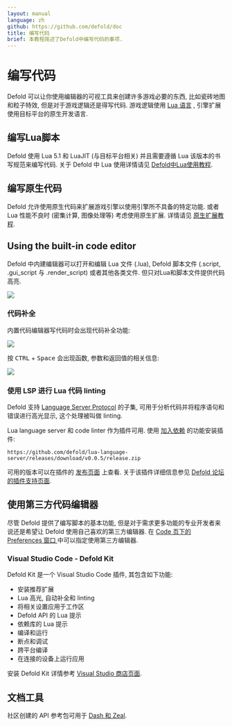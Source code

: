 ```yaml
---
layout: manual
language: zh
github: https://github.com/defold/doc
title: 编写代码
brief: 本教程简述了Defold中编写代码的事项.
---
```


# 编写代码

Defold 可以让你使用编辑器的可视工具来创建许多游戏必要的东西, 比如瓷砖地图和粒子特效, 但是对于游戏逻辑还是得写代码. 游戏逻辑使用 [Lua 语言](https://www.lua.org/) , 引擎扩展使用目标平台的原生开发语言.

## 编写Lua脚本

Defold 使用 Lua 5.1 和 LuaJIT (与目标平台相关) 并且需要遵循 Lua 该版本的书写规范来编写代码. 关于 Defold 中 Lua 使用详情请见 [Defold中Lua使用教程](/zh/manuals/lua).

## 编写原生代码

Defold 允许使用原生代码来扩展游戏引擎以使用引擎所不具备的特定功能. 或者 Lua 性能不良时 (密集计算, 图像处理等) 考虑使用原生扩展. 详情请见 [原生扩展教程](/zh/manuals/extensions/).

## Using the built-in code editor

Defold 中内建编辑器可以打开和编辑 Lua 文件 (.lua), Defold 脚本文件 (.script, .gui_script 与 .render_script) 或者其他各类文件. 但只对Lua和脚本文件提供代码高亮.

![](/images/editor/code-editor.png)


### 代码补全

内置代码编辑器写代码时会出现代码补全功能:

![](/images/editor/codecompletion.png)

按 <kbd>CTRL</kbd> + <kbd>Space</kbd> 会出现函数, 参数和返回值的相关信息:

![](/images/editor/apireference.png)


### 使用 LSP 进行 Lua 代码 linting

Defold 支持 [Language Server Protocol](https://microsoft.github.io/language-server-protocol/) 的子集, 可用于分析代码并将程序语句和错误进行高光显示, 这个处理被叫做 linting.

Lua language server 和 code linter 作为插件可用. 使用 [加入依赖](/zh/manuals/libraries/#setting-up-library-dependencies) 的功能安装插件:

```
https://github.com/defold/lua-language-server/releases/download/v0.0.5/release.zip
```

可用的版本可以在插件的 [发布页面](https://github.com/defold/lua-language-server/releases) 上查看. 关于该插件详细信息参见 [Defold 论坛的插件支持页面](https://forum.defold.com/t/linting-in-the-code-editor/72465).


## 使用第三方代码编辑器

尽管 Defold 提供了编写脚本的基本功能, 但是对于需求更多功能的专业开发者来说还是希望让 Defold 使用自己喜欢的第三方编辑器. 在 [Code 页下的 Preferences 窗口 ](/zh/manuals/editor-preferences/#code) 中可以指定使用第三方编辑器.

### Visual Studio Code - Defold Kit

Defold Kit 是一个 Visual Studio Code 插件, 其包含如下功能:

* 安装推荐扩展
* Lua 高光, 自动补全和 linting
* 将相关设置应用于工作区
* Defold API 的 Lua 提示
* 依赖库的 Lua 提示
* 编译和运行
* 断点和调试
* 跨平台编译
* 在连接的设备上运行应用

安装 Defold Kit 详情参考 [Visual Studio 商店页面](https://marketplace.visualstudio.com/items?itemName=astronachos.defold).


## 文档工具

社区创建的 API 参考包可用于 [Dash 和 Zeal](https://forum.defold.com/t/defold-docset-for-dash/2417).
